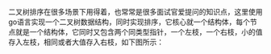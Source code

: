 二叉树排序在很多场景下用得着，也常常是很多面试官爱提问的知识点，这里使用go语言实现一个二叉树数据结构，同时实现排序，它核心就一个结构体，每个节点就是一个结构体，它同时又包含两个同类型指针，一个左枝，一个右枝，小的值存入左枝，相同或者大值存入右枝，如下图所示：